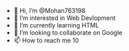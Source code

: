 - 👋 Hi, I’m @Mohan763198
- 👀 I’m interested in Web Devlopment
- 🌱 I’m currently learning HTML
- 💞️ I’m looking to collaborate on Google
- 📫 How to reach me 10

<!---
Mohan763198/Mohan763198 is a ✨ special ✨ repository because its `README.md` (this file) appears on your GitHub profile.
You can click the Preview link to take a look at your changes.
--->
